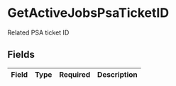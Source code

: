 # GetActiveJobsPsaTicketID

Related PSA ticket ID


## Fields

| Field       | Type        | Required    | Description |
| ----------- | ----------- | ----------- | ----------- |